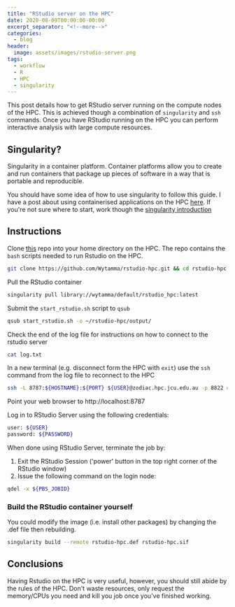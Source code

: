 ```yaml
---
title: "RStudio server on the HPC"
date: 2020-08-09T00:00:00-00:00
excerpt_separator: "<!--more-->"
categories:
  - blog
header:
  image: assets/images/rstudio-server.png
tags:
  - workflow
  - R
  - HPC
  - singularity
---
```


This post details how to get RStudio server running on the compute nodes of the HPC. This is achieved though a combination of `singularity` and  `ssh` commands. Once you have RStudio running on the HPC you can perform interactive analysis with large compute resources.

## Singularity?

Singularity in a container platform. Container platforms allow you to create and run containers that package up pieces of software in a way that is portable and reproducible. 

You should have some idea of how to use singularity to follow this guide. I have a post about using containerised applications on the HPC [here](https://blog.wytamma.com/blog/Singularity-RStan/). If you're not sure where to start, work though the [singularity introduction](https://sylabs.io/guides/3.6/user-guide/introduction.html)

## Instructions

Clone [this](https://github.com/Wytamma/rstudio-hpc) repo into your home directory on the HPC. The repo contains the `bash` scripts needed to run Rstudio on the HPC.  

```bash
git clone https://github.com/Wytamma/rstudio-hpc.git && cd rstudio-hpc
```

Pull the RStudio container 

```bash
singularity pull library://wytamma/default/rstudio_hpc:latest
```

Submit the `start_rstudio.sh` script to `qsub`

```bash
qsub start_rstudio.sh -o ~/rstudio-hpc/output/
```

Check the end of the log file for instructions on how to connect to the rstudio server

```bash
cat log.txt
```

In a new terminal (e.g. disconnect form the HPC with `exit`) use the `ssh` command from the log file to reconnect to the HPC

```bash
ssh -L 8787:${HOSTNAME}:${PORT} ${USER}@zodiac.hpc.jcu.edu.au -p 8822 # only include -p 8822 if you are off-campus
```

Point your web browser to http://localhost:8787

Log in to RStudio Server using the following credentials:

```bash  
user: ${USER}
password: ${PASSWORD}
```

When done using RStudio Server, terminate the job by:

1. Exit the RStudio Session ('power' button in the top right corner of the RStudio window)
2. Issue the following command on the login node:

```bash
qdel -x ${PBS_JOBID}
```

### Build the RStudio container yourself

You could modify the image (i.e. install other packages) by changing the .def file then rebuilding.

```bash
singularity build --remote rstudio-hpc.def rstudio-hpc.sif
```

## Conclusions

Having Rstudio on the HPC is very useful, however, you should still abide by the rules of the HPC. Don't waste resources, only request the memory/CPUs you need and kill you job once you've finished working.

